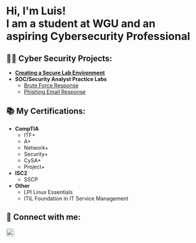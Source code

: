 <h1>Hi, I'm Luis! <br/>I am a student at WGU and an aspiring Cybersecurity Professional</h1>

<h2>👨‍💻 Cyber Security Projects:</h2>

- <b>[Creating a Secure Lab Environment](https://github.com/LuisMateo1/VirtualBox-Home-Lab/)</b>
- <b>SOC/Security Analyst Practice Labs</b>
  - [Brute Force Response](https://github.com/LuisMateo1/Brute-Force-Respose)
  - [Phishing Email Response](https://github.com/LuisMateo1/Phishing-Email-Response)
 
<h2> 📚 My Certifications:</h2>

- <b>CompTIA</b>
  - ITF+
  - A+
  - Network+
  - Security+
  - CySA+
  - Project+
- <b>ISC2</b>
  - SSCP
- <b>Other</b>
  - LPI Linux Essentials
  - ITIL Foundation in IT Service Management
 
<h2> 🤳 Connect with me:</h2>

[<img align="middle" alt="LuisMateo | LinkedIn" width="22px" src="https://upload.wikimedia.org/wikipedia/commons/8/81/LinkedIn_icon.svg" />][linkedin]

[linkedin]: https://linkedin.com/in/luismateo1
